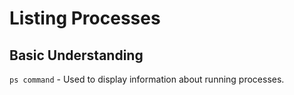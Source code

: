 # Listing Processes

## Basic Understanding

`ps command` -  Used  to display information about running processes.







